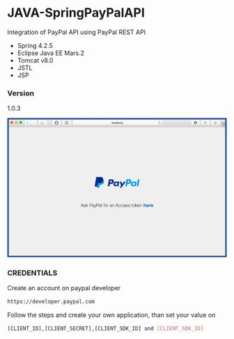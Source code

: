# JAVA-SpringPayPalAPI

Integration of PayPal API using PayPal REST API

  - Spring 4.2.5
  - Eclipse Java EE Mars.2
  - Tomcat v8.0
  - JSTL
  - JSP 
  
### Version
1.0.3

![Screen](https://github.com/babolForFun/JAVA-SpringPayPalAPI/blob/master/WebContent/resource/screen_bordered.gif?raw=true)


### CREDENTIALS

Create an account on paypal developer
```sh
https://developer.paypal.com
```

Follow the steps and create your own application, than set your value on 
```sh
[CLIENT_ID],[CLIENT_SECRET],[CLIENT_SDK_ID] and [CLIENT_SDK_ID]
```
